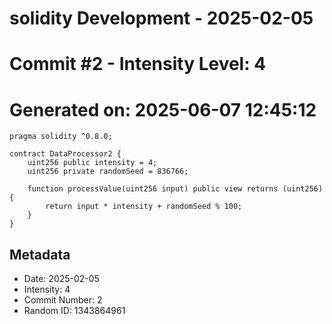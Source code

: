 ﻿# solidity Development - 2025-02-05
# Commit #2 - Intensity Level: 4
# Generated on: 2025-06-07 12:45:12
```solidity
pragma solidity ^0.8.0;

contract DataProcessor2 {
    uint256 public intensity = 4;
    uint256 private randomSeed = 836766;

    function processValue(uint256 input) public view returns (uint256) {
        return input * intensity + randomSeed % 100;
    }
}
```
## Metadata
- Date: 2025-02-05
- Intensity: 4
- Commit Number: 2
- Random ID: 1343864961
